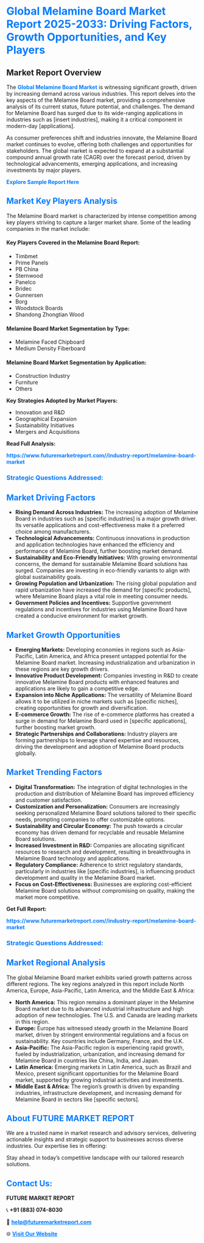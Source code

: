 <h1 style="color: #007BFF;">Global Melamine Board Market Report 2025-2033: Driving Factors, Growth Opportunities, and Key Players</h1>

<section id="overview">
<h2>Market Report Overview</h2>
<p>The <a href="https://www.futuremarketreport.com//industry-report/melamine-board-market" style="color: #007BFF; text-decoration: none;"><strong>Global Melamine Board Market</strong></a> is witnessing significant growth, driven by increasing demand across various industries. This report delves into the key aspects of the Melamine Board market, providing a comprehensive analysis of its current status, future potential, and challenges. The demand for Melamine Board has surged due to its wide-ranging applications in industries such as [insert industries], making it a critical component in modern-day [applications].</p>
<p>As consumer preferences shift and industries innovate, the Melamine Board market continues to evolve, offering both challenges and opportunities for stakeholders. The global market is expected to expand at a substantial compound annual growth rate (CAGR) over the forecast period, driven by technological advancements, emerging applications, and increasing investments by major players.</p>
</section>

<section id="overview">
<p><a href="https://www.futuremarketreport.com//request-sample/reportId=88769" style="color: #007BFF; text-decoration: none;"><strong>Explore Sample Report Here</strong></a></p>
</section>

<section id="key-players">
<h2 style="color: #007BFF;">Market Key Players Analysis</h2>
<p>The Melamine Board market is characterized by intense competition among key players striving to capture a larger market share. Some of the leading companies in the market include:</p>
<h4>Key Players Covered in the Melamine Board Report:</h4>
<ul><li>Timbmet</li><li>Prime Panels</li><li>PB China</li><li>Sternwood</li><li>Panelco</li><li>Bridec</li><li>Gunnersen</li><li>Borg</li><li>Woodstock Boards</li><li>Shandong Zhongtian Wood</li></ul>
<h4>Melamine Board Market Segmentation by Type:</h4>
<ul><li>Melamine Faced Chipboard</li><li>Medium Density Fiberboard</li></ul>

<h4>Melamine Board Market Segmentation by Application:</h4>
<ul><li>Construction Industry</li><li>Furniture</li><li>Others</li></ul>
<p><strong>Key Strategies Adopted by Market Players:</strong></p>
<ul>
<li>Innovation and R&D</li>
<li>Geographical Expansion</li>
<li>Sustainability Initiatives</li>
<li>Mergers and Acquisitions</li>
</ul>
</section>

<section>
<p><strong>Read Full Analysis: </strong></p><a href="https://www.futuremarketreport.com//industry-report/melamine-board-market" style="color: #007BFF; text-decoration: none;"><strong>https://www.futuremarketreport.com//industry-report/melamine-board-market</strong></a>
<h3 style="color: #007BFF;">Strategic Questions Addressed:</h3>
</section>

<section id="driving-factors">
<h2 style="color: #007BFF;">Market Driving Factors</h2>
<ul>
<li><strong>Rising Demand Across Industries:</strong> The increasing adoption of Melamine Board in industries such as [specific industries] is a major growth driver. Its versatile applications and cost-effectiveness make it a preferred choice among manufacturers.</li>
<li><strong>Technological Advancements:</strong> Continuous innovations in production and application technologies have enhanced the efficiency and performance of Melamine Board, further boosting market demand.</li>
<li><strong>Sustainability and Eco-Friendly Initiatives:</strong> With growing environmental concerns, the demand for sustainable Melamine Board solutions has surged. Companies are investing in eco-friendly variants to align with global sustainability goals.</li>
<li><strong>Growing Population and Urbanization:</strong> The rising global population and rapid urbanization have increased the demand for [specific products], where Melamine Board plays a vital role in meeting consumer needs.</li>
<li><strong>Government Policies and Incentives:</strong> Supportive government regulations and incentives for industries using Melamine Board have created a conducive environment for market growth.</li>
</ul>
</section>

<section id="growth-opportunities">
<h2 style="color: #007BFF;">Market Growth Opportunities</h2>
<ul>
<li><strong>Emerging Markets:</strong> Developing economies in regions such as Asia-Pacific, Latin America, and Africa present untapped potential for the Melamine Board market. Increasing industrialization and urbanization in these regions are key growth drivers.</li>
<li><strong>Innovative Product Development:</strong> Companies investing in R&D to create innovative Melamine Board products with enhanced features and applications are likely to gain a competitive edge.</li>
<li><strong>Expansion into Niche Applications:</strong> The versatility of Melamine Board allows it to be utilized in niche markets such as [specific niches], creating opportunities for growth and diversification.</li>
<li><strong>E-commerce Growth:</strong> The rise of e-commerce platforms has created a surge in demand for Melamine Board used in [specific applications], further boosting market growth.</li>
<li><strong>Strategic Partnerships and Collaborations:</strong> Industry players are forming partnerships to leverage shared expertise and resources, driving the development and adoption of Melamine Board products globally.</li>
</ul>
</section>

<section id="trending-factors">
<h2 style="color: #007BFF;">Market Trending Factors</h2>
<ul>
<li><strong>Digital Transformation:</strong> The integration of digital technologies in the production and distribution of Melamine Board has improved efficiency and customer satisfaction.</li>
<li><strong>Customization and Personalization:</strong> Consumers are increasingly seeking personalized Melamine Board solutions tailored to their specific needs, prompting companies to offer customizable options.</li>
<li><strong>Sustainability and Circular Economy:</strong> The push towards a circular economy has driven demand for recyclable and reusable Melamine Board solutions.</li>
<li><strong>Increased Investment in R&D:</strong> Companies are allocating significant resources to research and development, resulting in breakthroughs in Melamine Board technology and applications.</li>
<li><strong>Regulatory Compliance:</strong> Adherence to strict regulatory standards, particularly in industries like [specific industries], is influencing product development and quality in the Melamine Board market.</li>
<li><strong>Focus on Cost-Effectiveness:</strong> Businesses are exploring cost-efficient Melamine Board solutions without compromising on quality, making the market more competitive.</li>
</ul>
</section>

<section>
<p><strong>Get Full Report: </strong></p><a href="https://www.futuremarketreport.com//industry-report/melamine-board-market" style="color: #007BFF; text-decoration: none;"><strong>https://www.futuremarketreport.com//industry-report/melamine-board-market</strong></a>
<h3 style="color: #007BFF;">Strategic Questions Addressed:</h3>
</section>


<section id="regional-analysis">
<h2 style="color: #007BFF;">Market Regional Analysis</h2>
<p>The global Melamine Board market exhibits varied growth patterns across different regions. The key regions analyzed in this report include North America, Europe, Asia-Pacific, Latin America, and the Middle East & Africa:</p>
<ul>
<li><strong>North America:</strong> This region remains a dominant player in the Melamine Board market due to its advanced industrial infrastructure and high adoption of new technologies. The U.S. and Canada are leading markets in this region.</li>
<li><strong>Europe:</strong> Europe has witnessed steady growth in the Melamine Board market, driven by stringent environmental regulations and a focus on sustainability. Key countries include Germany, France, and the U.K.</li>
<li><strong>Asia-Pacific:</strong> The Asia-Pacific region is experiencing rapid growth, fueled by industrialization, urbanization, and increasing demand for Melamine Board in countries like China, India, and Japan.</li>
<li><strong>Latin America:</strong> Emerging markets in Latin America, such as Brazil and Mexico, present significant opportunities for the Melamine Board market, supported by growing industrial activities and investments.</li>
<li><strong>Middle East & Africa:</strong> The region’s growth is driven by expanding industries, infrastructure development, and increasing demand for Melamine Board in sectors like [specific sectors].</li>
</ul>
</section>

<footer>
<h2 style="color: #007BFF;">About FUTURE MARKET REPORT</h2>
<p>We are a trusted name in market research and advisory services, delivering actionable insights and strategic support to businesses across diverse industries. Our expertise lies in offering:</p>

<p>Stay ahead in today’s competitive landscape with our tailored research solutions.</p>

<h2 style="color: #007BFF;">Contact Us:</h2>
<p><strong>FUTURE MARKET REPORT</strong></p>
<p>📞 <strong>+91 (883) 074-8030</strong></p>
<p>📧 <strong><a href="mailto:help@futuremarketreport.com" style="color: #007BFF;">help@futuremarketreport.com</a></strong></p>
<p>🌐 <strong><a href="https://www.futuremarketreport.com/" style="color: #007BFF;">Visit Our Website</a></strong></p>
</footer>
